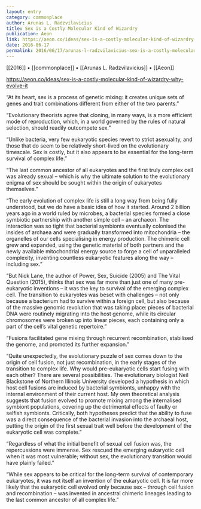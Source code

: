 ```yaml
---
layout: entry
category: commonplace
author: Arunas L. Radzvilavicius
title: Sex is a Costly Molecular Kind of Wizardry
publication: Aeon
link: https://aeon.co/ideas/sex-is-a-costly-molecular-kind-of-wizardry-why-evolve-it
date: 2016-06-17
permalink: 2016/06/17/arunas-l-radzvilavicius-sex-is-a-costly-molecular-kind-of-wizardry
---
```


[[2016]] • [[commonplace]] • [[Arunas L. Radzvilavicius]] • [[Aeon]]

https://aeon.co/ideas/sex-is-a-costly-molecular-kind-of-wizardry-why-evolve-it

“At its heart, sex is a process of genetic mixing: it creates unique sets of genes and trait combinations different from either of the two parents.”

“Evolutionary theorists agree that cloning, in many ways, is a more efficient mode of reproduction, which, in a world governed by the rules of natural selection, should readily outcompete sex.”

“Unlike bacteria, very few eukaryotic species revert to strict asexuality, and those that do seem to be relatively short-lived on the evolutionary timescale. Sex is costly, but it also appears to be essential for the long-term survival of complex life.”

“The last common ancestor of all eukaryotes and the first truly complex cell was already sexual – which is why the ultimate solution to the evolutionary enigma of sex should be sought within the origin of eukaryotes themselves.”

“The early evolution of complex life is still a long way from being fully understood, but we do have a basic idea of how it started. Around 2 billion years ago in a world ruled by microbes, a bacterial species formed a close symbiotic partnership with another simple cell – an archaeon. The interaction was so tight that bacterial symbionts eventually colonised the insides of archaea and were gradually transformed into mitochondria – the organelles of our cells specialising in energy production. The chimeric cell grew and expanded, using the genetic material of both partners and the newly available mitochondrial energy source to forge a cell of unparalleled complexity, inventing countless eukaryotic features along the way – including sex.”

“But Nick Lane, the author of Power, Sex, Suicide (2005) and The Vital Question (2015), thinks that sex was far more than just one of many pre-eukaryotic inventions – it was the key to survival of the emerging complex cell. The transition to eukaryotes was beset with challenges – not only because a bacterium had to survive within a foreign cell, but also because of the massive genomic revolution that was taking place: pieces of bacterial DNA were routinely migrating into the host genome, while its circular chromosomes were broken up into linear pieces, each containing only a part of the cell’s vital genetic repertoire.”

“Fusions facilitated gene mixing through recurrent recombination, stabilised the genome, and promoted its further expansion.”

“Quite unexpectedly, the evolutionary puzzle of sex comes down to the origin of cell fusion, not just recombination, in the early stages of the transition to complex life. Why would pre-eukaryotic cells start fusing with each other? There are several possibilities. The evolutionary biologist Neil Blackstone of Northern Illinois University developed a hypothesis in which host cell fusions are induced by bacterial symbionts, unhappy with the internal environment of their current host. My own theoretical analysis suggests that fusion evolved to promote mixing among the internalised symbiont populations, covering up the detrimental effects of faulty or selfish symbionts. Critically, both hypotheses predict that the ability to fuse was a direct consequence of the bacterial invasion into the archaeal host, putting the origin of the first sexual trait well before the development of the eukaryotic cell was complete.”

“Regardless of what the initial benefit of sexual cell fusion was, the repercussions were immense. Sex rescued the emerging eukaryotic cell when it was most vulnerable; without sex, the evolutionary transition would have plainly failed.”

“While sex appears to be critical for the long-term survival of contemporary eukaryotes, it was not itself an invention of the eukaryotic cell. It is far more likely that the eukaryotic cell evolved only because sex – through cell fusion and recombination – was invented in ancestral chimeric lineages leading to the last common ancestor of all complex life.”
